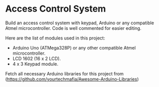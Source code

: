 # Access Control System

Build an access control system with keypad, Arduino or any compatible Atmel microcontroller. Code is well commented for easier editing.

Here are the list of modules used in this project:

* Arduino Uno (ATMega328P) or any other compatible Atmel microcontroller.
* LCD 1602 (16 x 2 LCD).
* 4 x 3 Keypad module.

Fetch all necessary Arduino libraries for this project from (https://github.com/yourtechmafia/Awesome-Arduino-Libraries)
